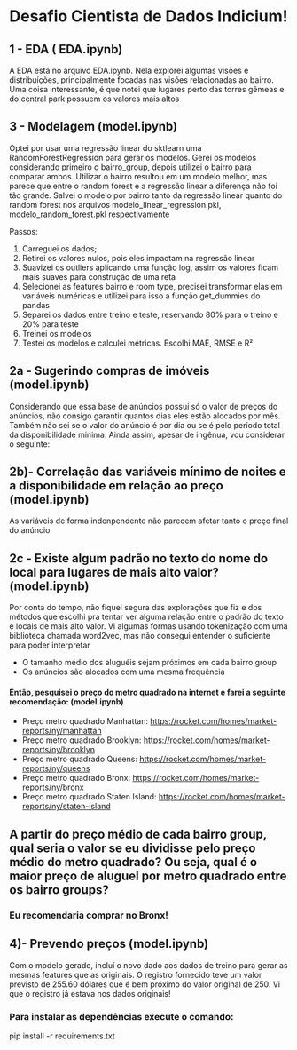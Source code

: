 # Desafio Cientista de Dados Indicium!

## 1 - EDA ( EDA.ipynb)
A EDA está no arquivo EDA.ipynb. Nela explorei algumas visões e distribuíções, principalmente focadas nas visões relacionadas ao bairro. Uma coisa interessante, é que notei que lugares perto das torres gêmeas e do central park possuem os valores mais altos

## 3 - Modelagem (model.ipynb)
Optei por usar uma regressão linear do sktlearn uma RandomForestRegression para gerar os modelos. Gerei os modelos considerando primeiro o bairro_group, depois utilizei o bairro para comparar ambos. Utilizar o bairro resultou em um modelo melhor, mas parece que entre o random forest e a regressão linear a diferença não foi tão grande. Salvei o modelo por bairro tanto da regressão linear quanto do random forest nos arquivos modelo_linear_regression.pkl, modelo_random_forest.pkl respectivamente

Passos:

1. Carreguei os dados;
2. Retirei os valores nulos, pois eles impactam na regressão linear
3. Suavizei os outliers aplicando uma função log, assim os valores ficam mais suaves para construção de uma reta
4. Selecionei as features bairro e room type, precisei transformar elas em variáveis numéricas e utilizei para isso a função get_dummies do pandas
5. Separei os dados entre treino e teste, reservando 80% para o treino e 20% para teste
6. Treinei os modelos
7. Testei os modelos e calculei métricas. Escolhi MAE, RMSE e R²

## 2a - Sugerindo compras de imóveis (model.ipynb)
Considerando que essa base de anúncios possuí só o valor de preços do anúncios, não consigo garantir quantos dias eles estão alocados por mês. Também não sei se o valor do anúncio é por dia ou se é pelo período total da disponibilidade minima. Ainda assim, apesar de ingênua, vou considerar o seguinte:

## 2b)-  Correlação das variáveis mínimo de noites e a disponibilidade em relação ao preço (model.ipynb)
As variáveis de forma indenpendente não parecem afetar tanto o preço final do anúncio

## 2c - Existe algum padrão no texto do nome do local para lugares de mais alto valor? (model.ipynb)
Por conta do tempo, não fiquei segura das explorações que fiz e dos métodos que escolhi pra tentar ver alguma relação entre o padrão do texto e locais de mais alto valor. Vi algumas formas usando tokenização com uma biblioteca chamada word2vec, mas não consegui entender o suficiente para poder interpretar

- O tamanho médio dos aluguéis sejam próximos em cada bairro group
- Os anúncios são alocados com uma mesma frequência

#### Então, pesquisei o preço do metro quadrado na internet e farei a seguinte recomendação: (model.ipynb)
- Preço metro quadrado Manhattan: https://rocket.com/homes/market-reports/ny/manhattan
- Preço metro quadrado Brooklyn: https://rocket.com/homes/market-reports/ny/brooklyn
- Preço metro quadrado Queens: https://rocket.com/homes/market-reports/ny/queens
- Preço metro quadrado Bronx: https://rocket.com/homes/market-reports/ny/bronx
- Preço metro quadrado Staten Island: https://rocket.com/homes/market-reports/ny/staten-island

## A partir do preço médio de cada bairro group, qual seria o valor se eu dividisse pelo preço médio do metro quadrado? Ou seja, qual é o maior preço de aluguel por metro quadrado entre os bairro groups?
### Eu recomendaria comprar no Bronx!

## 4)-  Prevendo preços (model.ipynb)
Com o modelo gerado, incluí o novo dado aos dados de treino para gerar as mesmas features que as originais. O registro fornecido teve um valor previsto de 255.60 dólares que é bem próximo do valor original de 250. Vi que o registro já estava nos dados originais!


### Para instalar as dependências execute o comando:

pip install -r requirements.txt